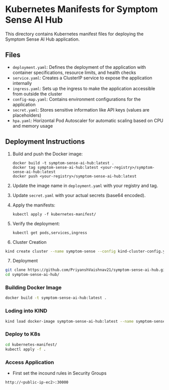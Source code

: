 
# Kubernetes Manifests for Symptom Sense AI Hub

This directory contains Kubernetes manifest files for deploying the Symptom Sense AI Hub application.

## Files

- `deployment.yaml`: Defines the deployment of the application with container specifications, resource limits, and health checks
- `service.yaml`: Creates a ClusterIP service to expose the application internally
- `ingress.yaml`: Sets up the ingress to make the application accessible from outside the cluster
- `config-map.yaml`: Contains environment configurations for the application
- `secret.yaml`: Stores sensitive information like API keys (values are placeholders)
- `hpa.yaml`: Horizontal Pod Autoscaler for automatic scaling based on CPU and memory usage

## Deployment Instructions

1. Build and push the Docker image:
   ```
   docker build -t symptom-sense-ai-hub:latest .
   docker tag symptom-sense-ai-hub:latest <your-registry>/symptom-sense-ai-hub:latest
   docker push <your-registry>/symptom-sense-ai-hub:latest
   ```

2. Update the image name in `deployment.yaml` with your registry and tag.

3. Update `secret.yaml` with your actual secrets (base64 encoded).

4. Apply the manifests:
   ```
   kubectl apply -f kubernetes-manifest/
   ```

5. Verify the deployment:
   ```
   kubectl get pods,services,ingress
   ```

6. Cluster Creation
```bash
kind create cluster --name symptom-sense --config kind-cluster-config.yaml
```

7. Deployment
```bash
git clone https://github.com/PriyanshVaishnav21/symptom-sense-ai-hub.git
cd symptom-sense-ai-hub/
```

### Building Docker Image
```bash
docker build -t symptom-sense-ai-hub:latest .
```

### Loding into KIND
```bash
kind load docker-image symptom-sense-ai-hub:latest --name symptom-sense
```

### Deploy to K8s
```bash
cd kubernetes-manifest/
kubectl apply -f .
```

### Access Application
- First set the incound rules in Security Groups
```bash
http://<public-ip-ec2>:30000
```



